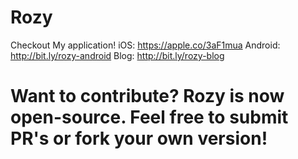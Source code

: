 # Rozy

Checkout My application!
iOS: https://apple.co/3aF1mua
Android: http://bit.ly/rozy-android
Blog: http://bit.ly/rozy-blog

# Want to contribute? Rozy is now open-source. Feel free to submit PR's or fork your own version!
